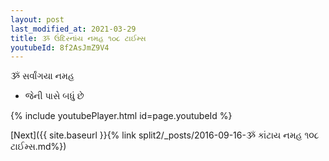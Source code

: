 ```yaml
---
layout: post
last_modified_at: 2021-03-29
title: ૐ ઉંદિરનાંય નમહ ૧૦૮ ટાઈમ્સ
youtubeId: 8f2AsJmZ9V4
---
```

 
 
 ૐ સર્વાંગયા નમહ  
 
 -  જેની પાસે બધું છે 
 
  
 
  
 
 
 
 
 
 


{% include youtubePlayer.html id=page.youtubeId %}
 
[Next]({{ site.baseurl }}{% link  split2/_posts/2016-09-16-ૐ કાંટાય નમહ ૧૦૮ ટાઈમ્સ.md%})
 
